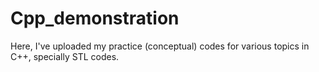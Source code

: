 # Cpp_demonstration
Here, I've uploaded my practice (conceptual) codes for various topics in C++, specially STL codes.
